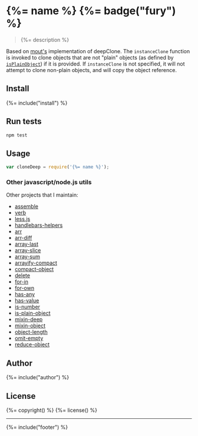 # {%= name %} {%= badge("fury") %}

> {%= description %}

Based on [mout's](https://github.com/mout/mout) implementation of deepClone. The `instanceClone` function is invoked to clone objects that are not "plain" objects (as defined by [`isPlainObject`](#isPlainObject)) if it is provided. If `instanceClone` is not specified, it will not attempt to clone non-plain objects, and will copy the object reference.

## Install

{%= include("install") %}

## Run tests

```bash
npm test
```

## Usage

```js
var cloneDeep = require('{%= name %}');
```

### Other javascript/node.js utils

Other projects that I maintain:

  - [assemble](https://github.com/jonschlinkert/assemble)
  - [verb](https://github.com/jonschlinkert/verb)
  - [less.js](https://github.com/jonschlinkert/less.js)
  - [handlebars-helpers](https://github.com/jonschlinkert/handlebars-helpers)
  - [arr](https://github.com/jonschlinkert/arr)
  - [arr-diff](https://github.com/jonschlinkert/arr-diff)
  - [array-last](https://github.com/jonschlinkert/array-last)
  - [array-slice](https://github.com/jonschlinkert/array-slice)
  - [array-sum](https://github.com/jonschlinkert/array-sum)
  - [arrayify-compact](https://github.com/jonschlinkert/arrayify-compact)
  - [compact-object](https://github.com/jonschlinkert/compact-object)
  - [delete](https://github.com/jonschlinkert/delete)
  - [for-in](https://github.com/jonschlinkert/for-in)
  - [for-own](https://github.com/jonschlinkert/for-own)
  - [has-any](https://github.com/jonschlinkert/has-any)
  - [has-value](https://github.com/jonschlinkert/has-value)
  - [is-number](https://github.com/jonschlinkert/is-number)
  - [is-plain-object](https://github.com/jonschlinkert/is-plain-object)
  - [mixin-deep](https://github.com/jonschlinkert/mixin-deep)
  - [mixin-object](https://github.com/jonschlinkert/mixin-object)
  - [object-length](https://github.com/jonschlinkert/object-length)
  - [omit-empty](https://github.com/jonschlinkert/omit-empty)
  - [reduce-object](https://github.com/jonschlinkert/reduce-object)


## Author
{%= include("author") %}

## License
{%= copyright() %}
{%= license() %}

***

{%= include("footer") %}